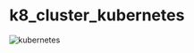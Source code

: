 # k8_cluster_kubernetes
![kubernetes](https://user-images.githubusercontent.com/50890807/62015052-a89e2980-b16d-11e9-830b-caa3416fa31b.png)

